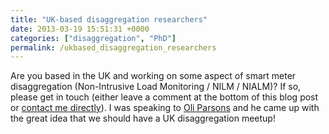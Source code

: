 ```yaml
---
title: "UK-based disaggregation researchers"
date: 2013-03-19 15:51:31 +0000
categories: ["disaggregation", "PhD"]
permalink: /ukbased_disaggregation_researchers
---
```

Are you based in the UK and working on some aspect of smart meter
disaggregation (Non-Intrusive Load Monitoring / NILM / NIALM)? If so,
please get in touch (either leave a comment at the bottom of this blog
post or [contact me directly](http://jack-kelly.com/contact)). I was
speaking to [Oli Parsons](http://blog.oliverparson.co.uk/) and he came
up with the great idea that we should have a UK disaggregation meetup!


